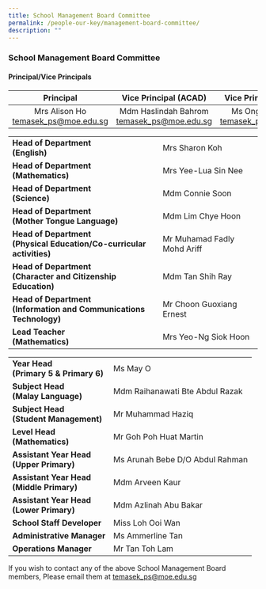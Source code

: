 ```yaml
---
title: School Management Board Committee
permalink: /people-our-key/management-board-committee/
description: ""
---
```

### School Management Board Committee

#### Principal/Vice Principals

| Principal 	| Vice Principal (ACAD) 	| Vice Principal (Admin) 	|
|:---:	|:---:	|:---:	|
| Mrs Alison Ho<br>temasek_ps@moe.edu.sg 	| Mdm Haslindah Bahrom<br>temasek_ps@moe.edu.sg  	| Ms Ong Seow Peng<br>temasek_ps@moe.edu.sg  	|

|  	|  	|
|---	|---	|
| **Head of Department<br>(English)** 	| Mrs Sharon Koh 	|
| **Head of Department<br>(Mathematics)** 	| Mrs Yee-Lua Sin Nee 	|
| **Head of Department<br>(Science)** 	| Mdm Connie Soon  	|
| **Head of Department<br>(Mother Tongue Language)** 	| Mdm Lim Chye Hoon  	|
| **Head of Department<br>(Physical Education/Co-curricular activities)** 	| Mr Muhamad Fadly Mohd Ariff     	|
| **Head of Department<br>(Character and Citizenship Education)** 	| Mdm Tan Shih Ray 	|
| **Head of Department<br>(Information and Communications<br>Technology)** 	| Mr Choon Guoxiang Ernest  	|
| **Lead Teacher<br>(Mathematics)** 	| Mrs Yeo-Ng Siok Hoon   	|

|  	|  	|
|---	|---	|
| **Year Head<br>(Primary 5 & Primary 6)** 	| Ms May O  	|
| **Subject Head  <br>(Malay Language)** 	| Mdm Raihanawati Bte Abdul Razak  	|
| **Subject Head<br>(Student Management)** 	| Mr Muhammad Haziq 	|
| **Level Head<br>(Mathematics)<br>** 	| Mr Goh Poh Huat Martin 	|
| **Assistant Year Head<br>(Upper Primary)** 	| Ms Arunah Bebe D/O Abdul Rahman 	|
| **Assistant Year Head<br>(Middle Primary)** 	|  Mdm Arveen Kaur 	|
| **Assistant Year Head<br>(Lower Primary)<br>** 	| Mdm Azlinah Abu Bakar 	|
| **School Staff Developer<br>** 	| Miss Loh Ooi Wan   	|
| **Administrative Manager** 	| Ms Ammerline Tan  	|
| **Operations Manager** 	| Mr Tan Toh Lam  	|

If you wish to contact any of the above School Management Board members, Please email them at [temasek\_ps@moe.edu.sg](mailto:temasek_ps@moe.edu.sg)